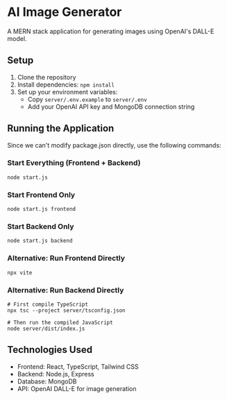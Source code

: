 
# AI Image Generator

A MERN stack application for generating images using OpenAI's DALL-E model.

## Setup

1. Clone the repository
2. Install dependencies: `npm install`
3. Set up your environment variables:
   - Copy `server/.env.example` to `server/.env`
   - Add your OpenAI API key and MongoDB connection string

## Running the Application

Since we can't modify package.json directly, use the following commands:

### Start Everything (Frontend + Backend)
```
node start.js
```

### Start Frontend Only
```
node start.js frontend
```

### Start Backend Only
```
node start.js backend
```

### Alternative: Run Frontend Directly
```
npx vite
```

### Alternative: Run Backend Directly
```
# First compile TypeScript
npx tsc --project server/tsconfig.json

# Then run the compiled JavaScript
node server/dist/index.js
```

## Technologies Used

- Frontend: React, TypeScript, Tailwind CSS
- Backend: Node.js, Express
- Database: MongoDB
- API: OpenAI DALL-E for image generation
